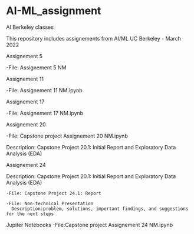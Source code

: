 # AI-ML_assignment
AI Berkeley classes

This repository includes assignements from AI/ML UC Berkeley - March 2022

Assignement 5
  
  -File: Assignement 5 NM
 
 
 
 Assignement 11
  
  -File: Assignement 11 NM.ipynb
  
  
  
 Assignement 17
 
  -File: Assignement 17 NM.ipynb
  
  
  
 Assignement 20
 
  -File: Capstone project Assignement 20 NM.ipynb
  
  Description: Capstone Project 20.1: Initial Report and Exploratory Data Analysis (EDA)
  
  
  
 Assignement 24
 
  Description: Capstone Project 20.1: Initial Report and Exploratory Data Analysis (EDA)
  
    -File: Capstone Project 24.1: Report
    
    -File: Non-technical Presentation
      Description:problem, solutions, important findings, and suggestions for the next steps
      
  Jupiter Notebooks
    -File:Capstone project Assignement 24 NM.ipynb
